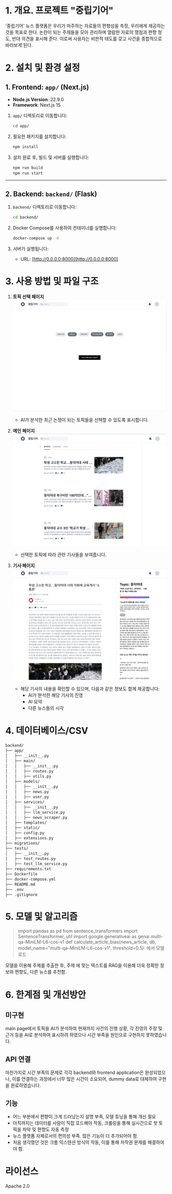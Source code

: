 # 1. 개요. 프로젝트 "중립기어"

'중립기어' 뉴스 플랫폼은 우리가 마주하는 자료들의 편향성을 측정, 우리에게 제공하는 것을 목표로 한다. 논란이 되는 주제들을 모아 관리하며 열람한 자료의 쟁점과 편향 정도, 반대 의견을 표시해 준다. 이로써 사용자는 비판적 태도를 갖고 사건을 종합적으로 바라보게 된다.

# 2. 설치 및 환경 설정

## 1. Frontend: `app/` (Next.js)

- **Node.js Version**: 22.9.0
- **Framework**: Next.js 15

1. `app/` 디렉토리로 이동합니다:

   ```bash
   cd app/
   ```

2. 필요한 패키지를 설치합니다:

   ```bash
   npm install
   ```

3. 설치 완료 후, 빌드 및 서버를 실행합니다:
   ```bash
   npm run build
   npm run start
   ```

---

## 2. Backend: `backend/` (Flask)

1. `backend/` 디렉토리로 이동합니다:

   ```bash
   cd backend/
   ```

2. Docker Compose를 사용하여 컨테이너를 실행합니다:

   ```bash
   docker-compose up -d
   ```

3. 서버가 실행됩니다:
   - URL: [http://0.0.0.0:8000](http://0.0.0.0:8000)

# 3. 사용 방법 및 파일 구조

1. **토픽 선택 페이지**  
   ![selectionPage](./assets/selectionPage.png)

   - AI가 분석한 최근 논쟁이 되는 토픽들을 선택할 수 있도록 표시합니다.

2. **메인 페이지**  
   ![mainPage](./assets/mainPage.png)

   - 선택한 토픽에 따라 관련 기사들을 보여줍니다.

3. **기사 페이지**  
   ![articlePage](./assets/articlePage.png)
   - 해당 기사의 내용을 확인할 수 있으며, 다음과 같은 정보도 함께 제공합니다:
     - AI가 분석한 해당 기사의 진영
     - AI 요약
     - 다른 뉴스들의 시각

# 4. 데이터베이스/CSV

```
backend/
├── app/
│   ├── __init__.py
│   ├── main/
│   │   ├── __init__.py
│   │   ├── routes.py
│   │   ├── utils.py
│   ├── models/
│   │   ├── __init__.py
│   │   ├── news.py
│   │   ├── user.py
│   ├── services/
│   │   ├── __init__.py
│   │   ├── llm_service.py
│   │   ├── news_scraper.py
│   ├── templates/
│   ├── static/
│   ├── config.py
│   ├── extensions.py
├── migrations/
├── tests/
│   ├── __init__.py
│   ├── test_routes.py
│   ├── test_llm_service.py
├── requirements.txt
├── Dockerfile
├── docker-compose.yml
├── README.md
├── .env
├── .gitignore
```

# 5. 모델 및 알고리즘

> import pandas as pd
> from sentence_transformers import SentenceTransformer, util
> import google.generativeai as genai
> multi-qa-MiniLM-L6-cos-v1
> def calculate_article_bias(news_article, db, model_name="multi-qa-MiniLM-L6-cos-v1", threshold=0.5):
> 에서 모델 로드

모델을 이용해 주제를 추출한 후,
주제 에 맞는 텍스트를 RAG을 이용해 더욱 정확한 정보와 편향도, 다른 뉴스를 추천함.

# 6. 한계점 및 개선방안

## 미구현

main page에서 토픽을 AI가 분석하여 현재까지 사건의 진행 상황, 각 진영의 주장 및 근거 등을 AI로 분석하여 표시하려 하였으나 시간 부족을 원인으로 구현하지 못하였습니다.

## API 연결

마찬가지로 시간 부족의 문제로 각각 backend와 frontend application은 완성되었으나, 이를 연결하는 과정에서 너무 많은 시간이 소요되어, dummy data로 대체하여 구현을 완료하였습니다.

## 기능

- 어느 부분에서 편향이 크게 드러났는지 설명 부족, 모델 튜닝을 통해 개선 필요
- 아직까지는 데이터를 사람이 직접 로드해야 작동, 크롤링을 통해 실시간으로 핫 토픽을 파악 및 편향도 자동 측정
- 뉴스 플랫폼 자체로서의 편의성 부족. 많은 기능이 더 추가되어야 함.
- 처음 생각했던 것은 크롬 익스텐션 방식의 작동, 이를 통해 저작권 문제를 해결하여야 함.

# 라이선스

Apache 2.0
